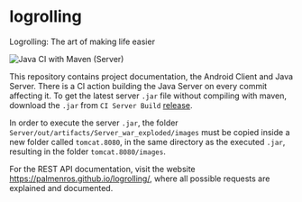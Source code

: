 # logrolling
Logrolling: The art of making life easier

![Java CI with Maven (Server)](https://github.com/palmenros/logrolling/workflows/Java%20CI%20with%20Maven%20(Server)/badge.svg)

This repository contains project documentation, the Android Client and Java Server. There is a CI action building the Java Server on every commit affecting it. To get the latest server `.jar` file without compiling with maven, download the `.jar` from `CI Server Build` [release](https://github.com/palmenros/logrolling/releases/tag/CI).

In order to execute the server `.jar`, the folder `Server/out/artifacts/Server_war_exploded/images` must be copied inside a new folder called `tomcat.8080`, in the same directory as the executed `.jar`, resulting in the folder `tomcat.8080/images`.

For the REST API documentation, visit the website https://palmenros.github.io/logrolling/, where all possible requests are explained and documented.
